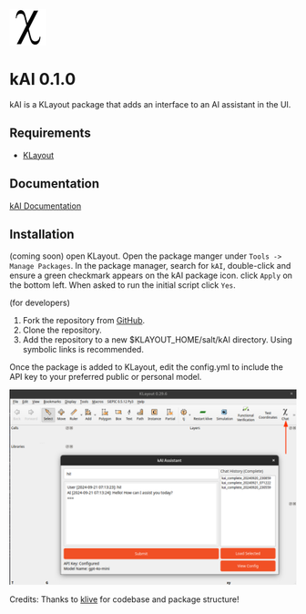 ![kAI Logo](klayout/kAI.png)

# kAI 0.1.0
kAI is a KLayout package that adds an interface to an AI assistant in the UI.

## Requirements
- [KLayout](https://www.klayout.de/)

## Documentation 
[kAI Documentation](https://mustafacc.github.io/kAI/)

## Installation
(coming soon) open KLayout. Open the package manger under `Tools -> Manage Packages`. In the package manager, search for `kAI`,
double-click and ensure a green checkmark appears on the kAI package icon. click `Apply` on the bottom left. When asked to run the initial script click
`Yes`. 


(for developers)
1. Fork the repository from [GitHub](https://github.com/mustafacc/kAI).
2. Clone the repository.
3. Add the repository to a new $KLAYOUT_HOME/salt/kAI directory. Using symbolic links is recommended.

Once the package is added to KLayout, edit the config.yml to include the API key to your preferred public or personal model.

![kAI Logo](docs/_static/kAI_ui.png)

Credits: Thanks to [klive](https://github.com/gdsfactory/klive) for codebase and package structure!

